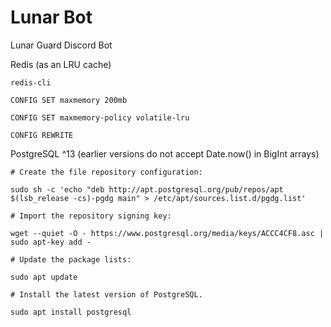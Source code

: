 # Lunar Bot

Lunar Guard Discord Bot

Redis (as an LRU cache)

    redis-cli

    CONFIG SET maxmemory 200mb

    CONFIG SET maxmemory-policy volatile-lru
    
    CONFIG REWRITE

PostgreSQL ^13 (earlier versions do not accept Date.now() in BigInt arrays)

    # Create the file repository configuration:
    
    sudo sh -c 'echo "deb http://apt.postgresql.org/pub/repos/apt $(lsb_release -cs)-pgdg main" > /etc/apt/sources.list.d/pgdg.list'

    # Import the repository signing key:
    
    wget --quiet -O - https://www.postgresql.org/media/keys/ACCC4CF8.asc | sudo apt-key add -

    # Update the package lists:
    
    sudo apt update

    # Install the latest version of PostgreSQL.
    
    sudo apt install postgresql
